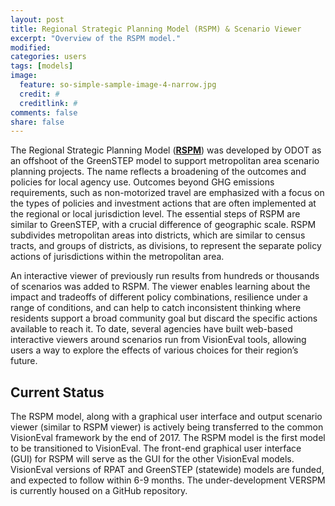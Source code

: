```yaml
---
layout: post
title: Regional Strategic Planning Model (RSPM) & Scenario Viewer
excerpt: "Overview of the RSPM model."
modified: 
categories: users
tags: [models]
image:
  feature: so-simple-sample-image-4-narrow.jpg
  credit: #
  creditlink: #
comments: false
share: false
---
```


The Regional Strategic Planning Model (<a href="http://www.oregon.gov/ODOT/Planning/Documents/RSPM-Quick-Summary.pdf" target="_blank">**RSPM**</a>) was developed by ODOT as an offshoot of the GreenSTEP model to support metropolitan area scenario planning projects. The name reflects a broadening of the outcomes and policies for local agency use. Outcomes beyond GHG emissions requirements, such as non-motorized travel are emphasized with a focus on the types of policies and investment actions that are often implemented at the regional or local jurisdiction level. The essential steps of RSPM are similar to GreenSTEP, with a crucial difference of geographic scale. RSPM subdivides metropolitan areas into districts, which are similar to census tracts, and groups of districts, as divisions, to represent the separate policy actions of jurisdictions within the metropolitan area.  

An interactive viewer of previously run results from hundreds or thousands of scenarios was added to RSPM.  The viewer enables learning about the impact and tradeoffs of different policy combinations, resilience under a range of conditions, and can help to catch inconsistent thinking where residents support a broad community goal but discard the specific actions available to reach it. To date, several agencies have built web-based interactive viewers around scenarios run from VisionEval tools, allowing users a way to explore the effects of various choices for their region’s future.  

## Current Status

The RSPM model, along with a graphical user interface and output scenario viewer (similar to RSPM viewer) is actively being transferred to the common VisionEval framework by the end of 2017. The RSPM model is the first model to be transitioned to VisionEval. The front-end graphical user interface (GUI) for RSPM will serve as the GUI for the other VisionEval models. VisionEval versions of RPAT and GreenSTEP (statewide) models are funded, and expected to follow within 6-9 months. The under-development VERSPM is currently housed on a GitHub repository. 
